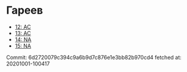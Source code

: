 # Гареев
- [12: AC](12.md)
- [13: AC](13.md)
- [14: NA](14.md)
- [15: NA](15.md)

Commit: 6d2720079c394c9a6b9d7c876e1e3bb82b970cd4
 fetched at: 20201001-100417
